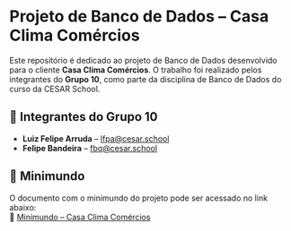 # Projeto de Banco de Dados – Casa Clima Comércios

Este repositório é dedicado ao projeto de Banco de Dados desenvolvido para o cliente **Casa Clima Comércios**. O trabalho foi realizado pelos integrantes do **Grupo 10**, como parte da disciplina de Banco de Dados do curso da CESAR School.

## 👥 Integrantes do Grupo 10

- **Luiz Felipe Arruda** – [lfpa@cesar.school](mailto:lfpa@cesar.school)  
- **Felipe Bandeira** – [fbq@cesar.school](mailto:fbq@cesar.school)

## 📄 Minimundo

O documento com o minimundo do projeto pode ser acessado no link abaixo:  
🔗 [Minimundo – Casa Clima Comércios](https://docs.google.com/document/d/1QDJin0GYfJ47yMUTsJpFgqpG8ybHs2u_uXQVPM3K15s/edit?tab=t.0)
